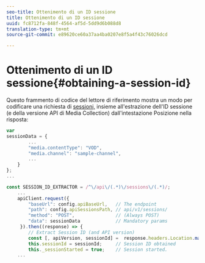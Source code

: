 ```yaml
---
seo-title: Ottenimento di un ID sessione
title: Ottenimento di un ID sessione
uuid: fc8712fa-848f-4564-af5d-5dd9d6b088d8
translation-type: tm+mt
source-git-commit: e89620ce60a37aa4ba0207e8f5a4f43c76026dcd

---
```



# Ottenimento di un ID sessione{#obtaining-a-session-id}

Questo frammento di codice del lettore di riferimento mostra un modo per codificare una richiesta di [sessioni,](/help/media-collection-api/mc-api-ref/mc-api-sessions-req.md) insieme all'estrazione dell'ID sessione (e della versione API di Media Collection) dall'intestazione Posizione nella risposta:

```js
var  
sessionData = { 
        ... 
        "media.contentType": "VOD", 
        "media.channel": "sample-channel", 
        ... 
    } 
}; 
...

const SESSION_ID_EXTRACTOR = /^\/api\/(.*)\/sessions\/(.*)/; 
    ...
    apiClient.request({ 
        "baseUrl": config.apiBaseUrl,   // The endpoint 
        "path": config.apiSessionsPath, // api/v1/sessions/ 
        "method": "POST",               // (Always POST) 
        "data": sessionData             // Mandatory params 
     }).then((response) => { 
        // Extract Session ID (and API version) 
        const [, apiVersion, sessionId] =  response.headers.Location.match(SESSION_ID_EXTRACTOR);  
        this.sessionId = sessionId;     // Session ID obtained 
        this._sessionStarted = true;    // Session started. 
    ...
```

